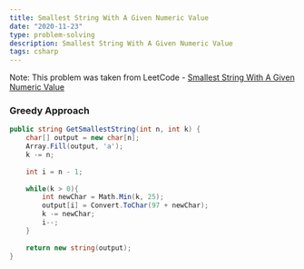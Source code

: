 ```yaml
---
title: Smallest String With A Given Numeric Value
date: "2020-11-23"
type: problem-solving
description: Smallest String With A Given Numeric Value
tags: csharp
---
```


Note: This problem was taken from LeetCode - [Smallest String With A Given Numeric Value](https://leetcode.com/problems/smallest-string-with-a-given-numeric-value/)

### Greedy Approach

```csharp
public string GetSmallestString(int n, int k) {
	char[] output = new char[n];
	Array.Fill(output, 'a');
	k -= n;
	
	int i = n - 1;
	
	while(k > 0){
		int newChar = Math.Min(k, 25);
		output[i] = Convert.ToChar(97 + newChar);
		k -= newChar;
		i--;
	}
	
	return new string(output);
}
```
